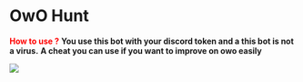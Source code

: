 # OwO Hunt
<font color="red">**How to use ?**</font>
**You use this bot with your discord token and a this bot is not a virus.**
**A cheat you can use if you want to improve on owo easily**

<img src="https://c.tenor.com/ommRkBKPWAsAAAAC/anime.gif"/>
